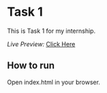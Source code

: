 # Task 1

This is Task 1 for my internship.

*Live Preview:* [Click Here](https://saatvikar.github.io/CODSOFT-TASK1/)

## How to run
Open index.html in your browser.
